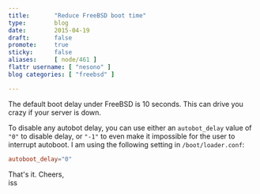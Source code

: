 ```yaml
---
title:       "Reduce FreeBSD boot time"
type:        blog
date:        2015-04-19
draft:       false
promote:     true
sticky:      false
aliases:     [ node/461 ]
flattr username: [ "nesono" ]
blog categories: [ "freebsd" ]

---
```


<!--more-->
The default boot delay under FreeBSD is 10 seconds. This can drive you crazy if your server is down.
<!--break-->
To disable any autobot delay, you can use either an `autobot_delay` value of `"0"` to disable delay, or `"-1"` to even make it impossible for the user to interrupt autoboot. I am using the following setting in `/boot/loader.conf`:

```conf
autoboot_delay="0"
```

That's it. Cheers,  
iss

